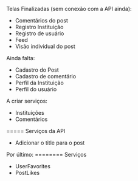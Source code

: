 Telas Finalizadas (sem conexão com a API ainda): 
* Comentários do post
* Registro Instituição
* Registro de usuário
* Feed
* Visão individual do post

Ainda falta:
* Cadastro do Post
* Cadastro de comentário
* Perfil da Instituição
* Perfil do usuário

A criar serviços: 
* Instituições
* Comentários 

===== Serviços da API 
* Adicionar o title para o post


Por último:  ========
Serviços
* UserFavorites
* PostLikes
